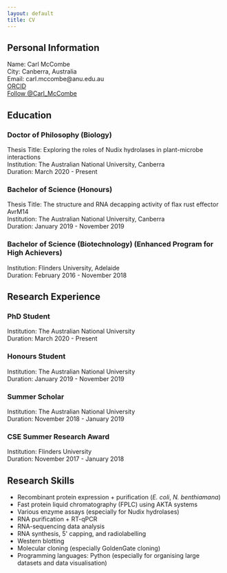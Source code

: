 ```yaml
---
layout: default
title: CV
---
```


<html>
  <meta charset="utf-8">
<body>
  <h2>Personal Information</h2>
  <p>
    Name: Carl McCombe<br>
    City: Canberra, Australia<br>
    Email: carl.mccombe@anu.edu.au<br>
    <a href="[https://orcid.org/0000-0001-9347-887]">ORCID</a><br>
    <a href="https://twitter.com/Carl_McCombe?ref_src=twsrc%5Etfw" class="twitter-follow-button" data-show-count="false">Follow @Carl_McCombe</a><script async src="https://platform.twitter.com/widgets.js" charset="utf-8"></script>
  </p>
  <h2>Education</h2>
  <h3>Doctor of Philosophy (Biology)</h3>
  <p>
    Thesis Title: Exploring the roles of Nudix hydrolases in plant-microbe interactions<br>
    Institution: The Australian National University, Canberra<br>
    Duration: March 2020 - Present
  </p>
  <h3>Bachelor of Science (Honours)</h3>
  <p>
    Thesis Title: The structure and RNA decapping activity of flax rust effector AvrM14<br>
    Institution: The Australian National University, Canberra<br>
    Duration: January 2019 - November 2019
  </p>
  <h3>Bachelor of Science (Biotechnology) (Enhanced Program for High Achievers)</h3>
  <p>
    Institution: Flinders University, Adelaide<br>
    Duration: February 2016 - November 2018
  </p>
  <h2>Research Experience</h2>
  <h3>PhD Student</h3>
  <p>
    Institution: The Australian National University<br>
    Duration: March 2020 - Present<br>
  </p>
  <h3>Honours Student</h3>
  <p>
    Institution: The Australian National University<br>
    Duration: January 2019 - November 2019<br>
  </p>
  <h3>Summer Scholar</h3>
  <p>
    Institution: The Australian National University<br>
    Duration: November 2018 - January 2019<br>
  </p>
  <h3>CSE Summer Research Award</h3>
  <p>
    Institution: Flinders University<br>
    Duration: November 2017 - January 2018<br>
  </p>
  <h2>Research Skills</h2>
  <ul>
    <li>Recombinant protein expression + purification (<em>E. coli</em>, <em>N. benthiamana</em>)
    <li>Fast protein liquid chromatography (FPLC) using AKTA systems
    <li>Various enzyme assays (especially for Nudix hydrolases)
    <li>RNA purification + RT-qPCR
    <li>RNA-sequencing data analysis
    <li>RNA synthesis, 5' capping, and radiolabelling
    <li>Western blotting
    <li>Molecular cloning (especially GoldenGate cloning)
    <li>Programming languages: Python (especially for organising large datasets and data visualisation)</li>
  </ul>
</body>
</html>
